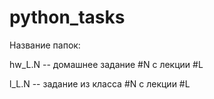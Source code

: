 # python_tasks
Название папок:


hw_L.N -- домашнее задание #N с лекции #L


l_L.N -- задание из класса #N с лекции #L
